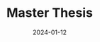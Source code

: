 ---
title: "Master Thesis"
collection: publications
category: manuscripts
permalink: /publication/master_thesis
excerpt: 'Still being developed'
date: 2024-01-12
# paperurl: 'https://guilherme-goncalves793.github.io/files/master_thesis_proposal.pdf'
# slidesurl: 'http://academicpages.github.io/files/PIC2-presentation.pptx'
---